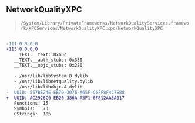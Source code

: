 ## NetworkQualityXPC

> `/System/Library/PrivateFrameworks/NetworkQualityServices.framework/XPCServices/NetworkQualityXPC.xpc/NetworkQualityXPC`

```diff

-111.0.0.0.0
+113.0.0.0.0
   __TEXT.__text: 0xa5c
   __TEXT.__auth_stubs: 0x350
   __TEXT.__objc_stubs: 0x280

   - /usr/lib/libSystem.B.dylib
   - /usr/lib/libnetquality.dylib
   - /usr/lib/libobjc.A.dylib
-  UUID: 557BE24E-EE79-3076-A65F-C6FF8F4C7E88
+  UUID: AC2926C6-EB26-386A-A5F1-6F812AA3A017
   Functions: 15
   Symbols:   73
   CStrings:  105

```
